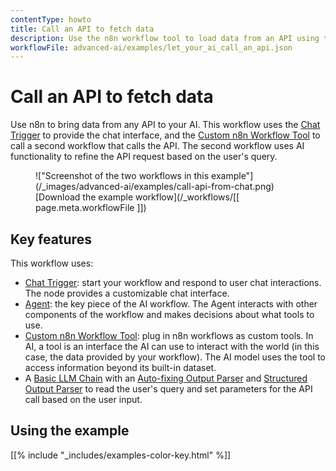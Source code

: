 ```yaml
---
contentType: howto
title: Call an API to fetch data
description: Use the n8n workflow tool to load data from an API using the HTTP Request node into your AI workflow.
workflowFile: advanced-ai/examples/let_your_ai_call_an_api.json
---
```


# Call an API to fetch data

Use n8n to bring data from any API to your AI. This workflow uses the [Chat Trigger](/integrations/builtin/core-nodes/n8n-nodes-langchain.chattrigger/) to provide the chat interface, and the [Custom n8n Workflow Tool](/integrations/builtin/cluster-nodes/sub-nodes/n8n-nodes-langchain.toolworkflow/) to call a second workflow that calls the API. The second workflow uses AI functionality to refine the API request based on the user's query.

<figure markdown>
!["Screenshot of the two workflows in this example"](/_images/advanced-ai/examples/call-api-from-chat.png)
<figcaption markdown>[Download the example workflow](/_workflows/[[ page.meta.workflowFile ]])</figcaption>
</figure>

## Key features

This workflow uses:

* [Chat Trigger](/integrations/builtin/core-nodes/n8n-nodes-langchain.chattrigger/): start your workflow and respond to user chat interactions. The node provides a customizable chat interface.
* [Agent](/integrations/builtin/cluster-nodes/root-nodes/n8n-nodes-langchain.agent/): the key piece of the AI workflow. The Agent interacts with other components of the workflow and makes decisions about what tools to use.
* [Custom n8n Workflow Tool](/integrations/builtin/cluster-nodes/sub-nodes/n8n-nodes-langchain.toolworkflow/): plug in n8n workflows as custom tools. In AI, a tool is an interface the AI can use to interact with the world (in this case, the data provided by your workflow). The AI model uses the tool to access information beyond its built-in dataset.
* A [Basic LLM Chain](/integrations/builtin/cluster-nodes/root-nodes/n8n-nodes-langchain.chainllm/) with an [Auto-fixing Output Parser](/integrations/builtin/cluster-nodes/sub-nodes/n8n-nodes-langchain.outputparserautofixing/) and [Structured Output Parser](/integrations/builtin/cluster-nodes/sub-nodes/n8n-nodes-langchain.outputparserstructured/) to read the user's query and set parameters for the API call based on the user input.

## Using the example

[[% include "_includes/examples-color-key.html" %]]

